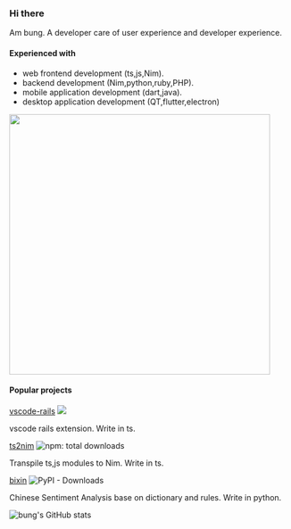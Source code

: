 ### Hi there

Am bung. A developer care of user experience and developer experience.  

#### Experienced with

- web frontend development (ts,js,Nim).
- backend development (Nim,python,ruby,PHP).
- mobile application development (dart,java).
- desktop application development (QT,flutter,electron)

<a href="https://stats.dooboo.io"><img src="https://stats.dooboo.io/api/github-stats-advanced?login=hyochan" width="467" /></a>
#### Popular projects  

[vscode-rails](https://github.com/bung87/vscode-rails) [![](https://vsmarketplacebadge.apphb.com/installs-short/bung87.rails.svg
)](https://marketplace.visualstudio.com/items?itemName=bung87.rails)  

vscode rails extension. Write in ts.  

[ts2nim](https://github.com/bung87/ts2nim) ![npm: total downloads](https://badgen.net/npm/dt/ts2nim)  

Transpile ts,js modules to Nim. Write in ts.  

[bixin](https://github.com/bung87/bixin)  ![PyPI - Downloads](https://img.shields.io/pypi/dm/bixin)  

Chinese Sentiment Analysis base on dictionary and rules. Write in python.


![bung's GitHub stats](https://github-readme-stats.vercel.app/api?username=bung87&show_icons=true&theme=one_dark_pro)


